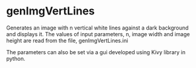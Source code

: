 # genImgVertLines

Generates an image with n vertical white lines against a dark background and displays it. 
The values of input parameters, n, image width and image height are read from the file, genImgVertLines.ini

The parameters can also be set via a gui developed using Kivy library in python.
